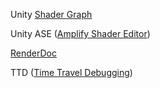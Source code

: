 Unity [Shader Graph](https://docs.unity3d.com/Manual/shader-graph.html)



Unity ASE ([Amplify Shader Editor](https://wiki.amplify.pt/index.php?title=Unity_Products:Amplify_Shader_Editor))



[RenderDoc](https://renderdoc.org/)



TTD ([Time Travel Debugging](https://learn.microsoft.com/en-us/windows-hardware/drivers/debuggercmds/time-travel-debugging-overview))